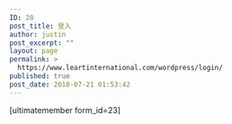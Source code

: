 ```yaml
---
ID: 28
post_title: 登入
author: justin
post_excerpt: ""
layout: page
permalink: >
  https://www.leartinternational.com/wordpress/login/
published: true
post_date: 2018-07-21 01:53:42
---
```

[ultimatemember form_id=23]